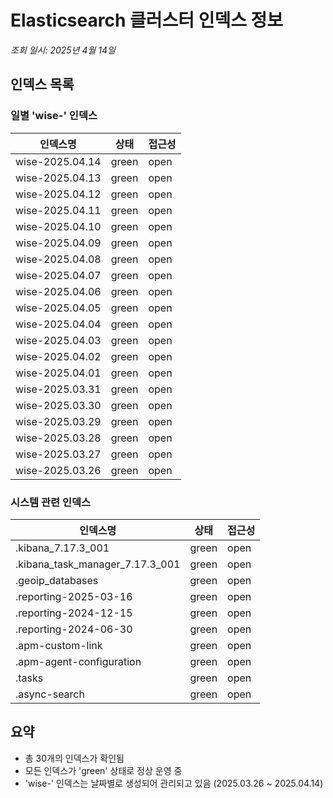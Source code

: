 # Elasticsearch 클러스터 인덱스 정보
*조회 일시: 2025년 4월 14일*

## 인덱스 목록

### 일별 'wise-' 인덱스
| 인덱스명 | 상태 | 접근성 |
|---------|------|--------|
| wise-2025.04.14 | green | open |
| wise-2025.04.13 | green | open |
| wise-2025.04.12 | green | open |
| wise-2025.04.11 | green | open |
| wise-2025.04.10 | green | open |
| wise-2025.04.09 | green | open |
| wise-2025.04.08 | green | open |
| wise-2025.04.07 | green | open |
| wise-2025.04.06 | green | open |
| wise-2025.04.05 | green | open |
| wise-2025.04.04 | green | open |
| wise-2025.04.03 | green | open |
| wise-2025.04.02 | green | open |
| wise-2025.04.01 | green | open |
| wise-2025.03.31 | green | open |
| wise-2025.03.30 | green | open |
| wise-2025.03.29 | green | open |
| wise-2025.03.28 | green | open |
| wise-2025.03.27 | green | open |
| wise-2025.03.26 | green | open |

### 시스템 관련 인덱스
| 인덱스명 | 상태 | 접근성 |
|---------|------|--------|
| .kibana_7.17.3_001 | green | open |
| .kibana_task_manager_7.17.3_001 | green | open |
| .geoip_databases | green | open |
| .reporting-2025-03-16 | green | open |
| .reporting-2024-12-15 | green | open |
| .reporting-2024-06-30 | green | open |
| .apm-custom-link | green | open |
| .apm-agent-configuration | green | open |
| .tasks | green | open |
| .async-search | green | open |

## 요약
- 총 30개의 인덱스가 확인됨
- 모든 인덱스가 'green' 상태로 정상 운영 중
- 'wise-' 인덱스는 날짜별로 생성되어 관리되고 있음 (2025.03.26 ~ 2025.04.14)
